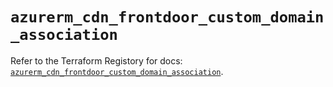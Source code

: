 # `azurerm_cdn_frontdoor_custom_domain_association`

Refer to the Terraform Registory for docs: [`azurerm_cdn_frontdoor_custom_domain_association`](https://registry.terraform.io/providers/hashicorp/azurerm/3.55.0/docs/resources/cdn_frontdoor_custom_domain_association).
